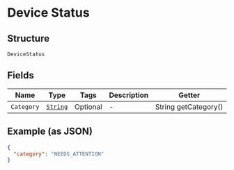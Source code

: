 
# Device Status

## Structure

`DeviceStatus`

## Fields

| Name | Type | Tags | Description | Getter |
|  --- | --- | --- | --- | --- |
| `Category` | [`String`](../../doc/models/device-status-category.md) | Optional | - | String getCategory() |

## Example (as JSON)

```json
{
  "category": "NEEDS_ATTENTION"
}
```

